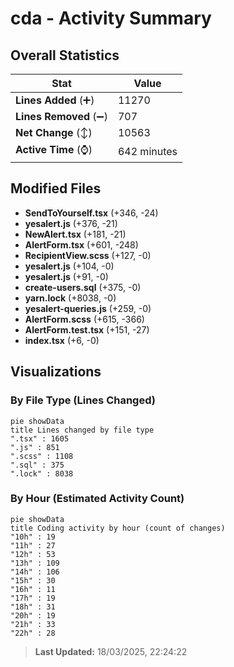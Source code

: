 # cda - Activity Summary 

## Overall Statistics

| Stat                   | Value                                                             |
| ---------------------- | ----------------------------------------------------------------- |
| **Lines Added** (➕)   | 11270                                          |
| **Lines Removed** (➖) | 707                                        |
| **Net Change** (↕)    | 10563                |
| **Active Time** (⌚)   | 642 minutes |


## Modified Files
- **SendToYourself.tsx** (+346, -24)
- **yesalert.js** (+376, -21)
- **NewAlert.tsx** (+181, -21)
- **AlertForm.tsx** (+601, -248)
- **RecipientView.scss** (+127, -0)
- **yesalert.js** (+104, -0)
- **yesalert.js** (+91, -0)
- **create-users.sql** (+375, -0)
- **yarn.lock** (+8038, -0)
- **yesalert-queries.js** (+259, -0)
- **AlertForm.scss** (+615, -366)
- **AlertForm.test.tsx** (+151, -27)
- **index.tsx** (+6, -0)

## Visualizations

### By File Type (Lines Changed)

```mermaid
pie showData
title Lines changed by file type
".tsx" : 1605
".js" : 851
".scss" : 1108
".sql" : 375
".lock" : 8038
```

### By Hour (Estimated Activity Count)

```mermaid
pie showData
title Coding activity by hour (count of changes)
"10h" : 19
"11h" : 27
"12h" : 53
"13h" : 109
"14h" : 106
"15h" : 30
"16h" : 11
"17h" : 19
"18h" : 31
"20h" : 19
"21h" : 33
"22h" : 28
```


> **Last Updated:** 18/03/2025, 22:24:22
